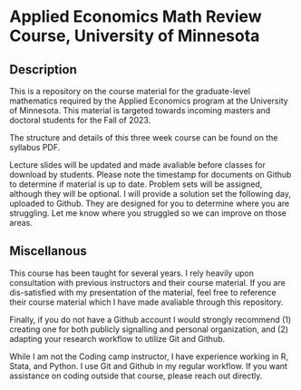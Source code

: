 # Applied Economics Math Review Course, University of Minnesota

## Description

This is a repository on the course material for the graduate-level mathematics required by the Applied Economics program at the University of Minnesota. 
This material is targeted towards incoming masters and doctoral students for the Fall of 2023. 

The structure and details of this three week course can be found on the syllabus PDF. 

Lecture slides will be updated and made avaliable before classes for download by students. Please note the timestamp for documents on Github to determine if material is up to date. 
Problem sets will be assigned, although they will be optional. I will provide a solution set the following day, uploaded to Github. They are designed for you to determine where you are struggling. 
Let me know where you struggled so we can improve on those areas. 

## Miscellanous 

This course has been taught for several years. I rely heavily upon consultation with previous instructors and their course material. 
If you are dis-satisfied with my presentation of the material, feel free to reference their course material which I have made avaliable through this repository. 

Finally, if you do not have a Github account I would strongly recommend (1) creating one for both publicly signalling and personal organization, and (2) adapting your research workflow to utilize Git and Github.

While I am not the Coding camp instructor, I have experience working in R, Stata, and Python. I use Git and Github in my regular workflow. If you want assistance on coding outside that course, please reach out directly.
